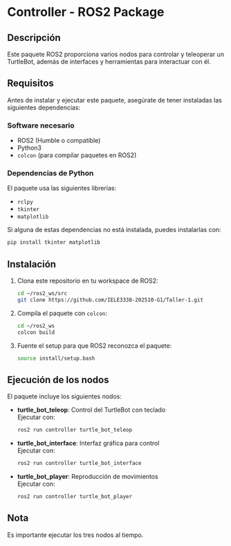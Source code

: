 # Controller - ROS2 Package

## Descripción
Este paquete ROS2 proporciona varios nodos para controlar y teleoperar un TurtleBot, además de interfaces y herramientas para interactuar con él.

## Requisitos
Antes de instalar y ejecutar este paquete, asegúrate de tener instaladas las siguientes dependencias:

### Software necesario
- ROS2 (Humble o compatible)
- Python3
- `colcon` (para compilar paquetes en ROS2)

### Dependencias de Python
El paquete usa las siguientes librerías:
- `rclpy`
- `tkinter`
- `matplotlib`

Si alguna de estas dependencias no está instalada, puedes instalarlas con:
```bash
pip install tkinter matplotlib
```

## Instalación
1. Clona este repositorio en tu workspace de ROS2:
   ```bash
   cd ~/ros2_ws/src
   git clone https://github.com/IELE3338-202510-G1/Taller-1.git
   ```
2. Compila el paquete con `colcon`:
   ```bash
   cd ~/ros2_ws
   colcon build
   ```
3. Fuente el setup para que ROS2 reconozca el paquete:
   ```bash
   source install/setup.bash
   ```

## Ejecución de los nodos
El paquete incluye los siguientes nodos:

- **turtle_bot_teleop**: Control del TurtleBot con teclado  
  Ejecutar con:  
  ```bash
  ros2 run controller turtle_bot_teleop
  ```

- **turtle_bot_interface**: Interfaz gráfica para control  
  Ejecutar con:  
  ```bash
  ros2 run controller turtle_bot_interface
  ```

- **turtle_bot_player**: Reproducción de movimientos  
  Ejecutar con:  
  ```bash
  ros2 run controller turtle_bot_player
  ```
## Nota
   Es importante ejecutar los tres nodos al tiempo.


